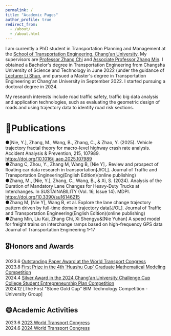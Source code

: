 ```yaml
---
permalink: /
title: "Academic Pages"
author_profile: true
redirect_from: 
  - /about/
  - /about.html
---
```



I am currently a PhD student in Transportation Planning and Management at the [School of Transportation Engineering, Chang'an University](https://ysxy.chd.edu.cn/). My supervisors are [Professor Zhang Chi](https://js.chd.edu.cn/glxy/zc/) and [Associate Professor Zhang Min](https://js.chd.edu.cn/ysgcxy/zm/). I obtained a Bachelor's degree in Transportation Engineering from Changsha University of Science and Technology in June 2022 (under the guidance of [Lecturer Li Shun](https://www.csust.edu.cn/jtysgcxy/info/1130/17459.htm), and pursued a Master's degree in Transportation Engineering at Chang'an University in September 2022. I started pursuing a doctoral degree in 2024.

My research interests include road traffic safety, traffic big data analysis and application technologies, such as evaluating the geometric design of roads and using trajectory data to identify road risk sections.



📝Publications
======
●[Nie, Y.], Zhang, M., Wang, B., Zhang, C., & Zhao, Y. (2025). Vehicle trajectory fractal theory for macro-level highway crash rate analysis. Accident Analysis & Prevention, 215, 107989. https://doi.org/10.1016/j.aap.2025.107989<br>
●Zhang C, Zhou, Y., Zhang M, Wang B, [Nie Y],. Review and prospect of floating car data research in transportation[J/OL]. Journal of Traffic and Transportation Engineering(English Edition)(online publishing)<br>
●Zhang, M., [Nie, Y.], Zhang, C., Wang, B., & Xi, S. (2024). Analysis of the Duration of Mandatory Lane Changes for Heavy-Duty Trucks at Interchanges. In SUSTAINABILITY (Vol. 16, Issue 14). MDPI. https://doi.org/10.3390/su16146215 <br>
●Zhang M, [Nie Y], Wang B, et al. Explore the lane change trajectory pattern driven by full-time domain trajectory data[J/OL]. Journal of Traffic and Transportation Engineering(English Edition)(online publishing)<br>
●Zhang Min, Liu Kai, Zhang Chi, Xi Shengyu&[Nie Yuhan] A speed model for freight trains on interchange ramps based on high-frequency GPS data Journal of Transportation Engineering 1-17

🎖Honors and Awards
------
2023.6 [Outstanding Paper Award at the World Transport Congress](https://github.com/user-attachments/assets/12b2a86f-aaa4-4ad9-9da1-07b7b23ac96e)<br>
2023.8 [First Prize in the 4th 'Huashu Cup' Graduate Mathematical Modeling Competition](https://github.com/user-attachments/files/17172127/default.pdf)<br>
2024.4 [Silver Award in the 2024 Chang'an University Challenge Cup College Student Entrepreneurship Plan Competition](https://github.com/user-attachments/assets/339050d8-0ac2-47e5-9939-35efa0c25dff)<br>
2024.12 [The First "Stone Gold Cup" BIM Technology Competition - University Group]


😄Academic Activities
------
2023.6 [2023 World Transport Congress](https://github.com/user-attachments/files/17172165/4.pdf)<br>
2024.6 [2024 World Transport Congress](https://github.com/user-attachments/files/17172168/5.pdf)<br>
